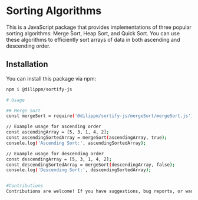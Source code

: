 
# Sorting Algorithms

This is a JavaScript package that provides implementations of three popular sorting algorithms: Merge Sort, Heap Sort, and Quick Sort. You can use these algorithms to efficiently sort arrays of data in both ascending and descending order.

## Installation

You can install this package via npm:

```bash
npm i @dilippm/sortify-js

# Usage

## Merge Sort
const mergeSort = require('@dilippm/sortify-js/mergeSort/mergeSort.js');

// Example usage for ascending order
const ascendingArray = [5, 3, 1, 4, 2];
const ascendingSortedArray = mergeSort(ascendingArray, true);
console.log('Ascending Sort:', ascendingSortedArray);

// Example usage for descending order
const descendingArray = [5, 3, 1, 4, 2];
const descendingSortedArray = mergeSort(descendingArray, false);
console.log('Descending Sort:', descendingSortedArray);


#Contributions
Contributions are welcome! If you have suggestions, bug reports, or want to add more sorting algorithms, please open an issue or submit a pull request.



